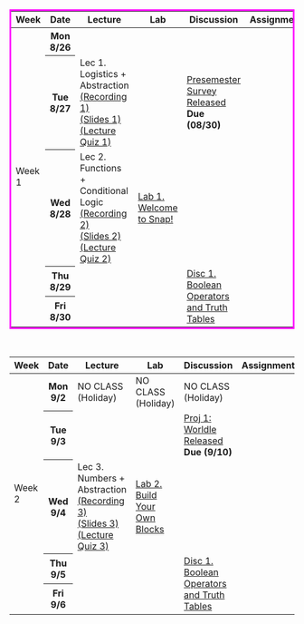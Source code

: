 <table class="table table-bordered schedule-table" bordercolor="#ff00ff" text-align: center;>
  <thead>
    <tr>
      <th class="center schedule-week-num">Week</th>
      <th>Date</th>
      <th>Lecture</th>
      <th>Lab</th>
      <th>Discussion</th>
      <th>Assignment</th>
    </tr>
  </thead>
  <tbody class="content">
    <tr>
        <td rowspan=5>Week 1</td> <!-- Week Number -->
        <!-- WEEK ONE------------------------------------------------------------ -->
        <th>Mon 8/26</th> <!-- Date -->
        <td></td><!-- Lecture -->
        <td></td> <!-- Lab -->
        <td></td> <!-- Assignment -->
    <tr>
        <th>Tue 8/27</th> <!-- Date -->
        <td>Lec 1. Logistics + Abstraction<br/>
        <a href="https://youtu.be/mQvFn-nuJ_4?si=Cek4gEYiQuZU9znV">(Recording 1)</a><br/>
        <a href="https://drive.google.com/file/d/1yqYDxVGeiSQZ-6qlgcgM9OWBbaAaIb11/view?usp=drive_link">(Slides 1)</a><br/>
        <a href="https://www.gradescope.com/courses/831412/assignments/4825047">(Lecture Quiz 1)</a>
        </td><!-- Lecture -->
        <td></td> <!-- Lab -->
        <td><a href="https://forms.gle/yzbXZa6y8No9jS9t9">Presemester Survey Released</a><br/> <b>Due (08/30)</b></td> <!-- Assignment -->
    <tr>
        <th>Wed 8/28 </th> <!-- Date -->
        <td>Lec 2. Functions + Conditional Logic<br/>
        <a href="">(Recording 2)</a><br/>      
        <a href="">(Slides 2)</a><br/>
        <a href="">(Lecture Quiz 2)</a>
        </td> <!-- Lecture -->
        <td><a href="https://docs.google.com/document/d/1A-e8t_ow2SamdUqJC9tfT11-ZaCn351NW3CpD-KvxN8/edit?usp=sharing">Lab 1. Welcome to Snap!</a></td> <!-- Lab -->
        <td></td> <!-- Assignments -->
    </tr>
    <tr>
        <th>Thu 8/29</th> <!-- Date -->
        <td></td><!-- Lecture -->
        <td></td> <!-- Lab -->
        <td rowspan="5"><a href="">Disc 1. Boolean Operators and Truth Tables </a></td> <!-- Discussion -->
        <td></td> <!-- Assignment -->
    </tr>
        <tr>
        <th>Fri 8/30</th> <!-- Date -->
        <td></td><!-- Lecture -->
        <td></td> <!-- Lab -->
        <td></td> <!-- Assignment -->
    </tr>
</table>

<br/>

<table class="table table-bordered schedule-table">
  <thead>
    <tr>
        <th class="center schedule-week-num">Week</th>
        <th>Date</th>
        <th>Lecture</th>
        <th>Lab</th>
        <th>Discussion</th>
        <th>Assignment</th>
    </tr>
  </thead>
  <tbody class="content">
        <td rowspan=5>Week 2</td> <!-- Week Number -->
        <!-- WEEK ONE------------------------------------------------------------ -->
        <th>Mon 9/2</th> <!-- Date -->
        <td>NO CLASS (Holiday)</td><!-- Lecture -->
        <td>NO CLASS (Holiday)</td> <!-- Lab -->
        <td>NO CLASS (Holiday)</td> <!-- Assignment -->
    <tr>
        <th>Tue 9/3</th> <!-- Date -->
        <td></td><!-- Lecture -->
        <td></td> <!-- Lab -->
        <td><a href="">Proj 1: Worldle Released</a><br/><b>Due (9/10)</b></td> <!-- Assignment -->
    <tr>
        <th>Wed 9/4 </th> <!-- Date -->
        <td>Lec 3. Numbers + Abstraction<br/>
        <a href="">(Recording 3)</a><br/>      
        <a href="">(Slides 3)</a><br/>
        <a href="">(Lecture Quiz 3)</a>
        </td> <!-- Lecture -->
        <td><a href="">Lab 2. Build Your Own Blocks</a></td> <!-- Lab -->
        <td></td> <!-- Assignments -->
    </tr>
    <tr>
        <th>Thu 9/5</th> <!-- Date -->
        <td></td><!-- Lecture -->
        <td></td> <!-- Lab -->
        <td rowspan="5"><a href="">Disc 1. Boolean Operators and Truth Tables </a></td> <!-- Discussion -->
        <td></td> <!-- Assignment -->
    </tr>
        <tr>
        <th>Fri 9/6</th> <!-- Date -->
        <td></td><!-- Lecture -->
        <td></td> <!-- Lab -->
        <td></td> <!-- Assignment -->
    </tr>
</table>